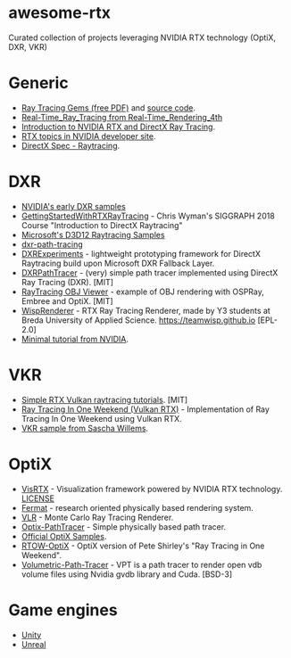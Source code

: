 # awesome-rtx
Curated collection of projects leveraging NVIDIA RTX technology (OptiX, DXR, VKR)

# Generic
- [Ray Tracing Gems (free PDF)](http://www.realtimerendering.com/raytracinggems/) and [source code](https://github.com/Apress/ray-tracing-gems).
- [Real-Time_Ray_Tracing from Real-Time_Rendering_4th](http://www.realtimerendering.com/Real-Time_Rendering_4th-Real-Time_Ray_Tracing.pdf)
- [Introduction to NVIDIA RTX and DirectX Ray Tracing](https://devblogs.nvidia.com/introduction-nvidia-rtx-directx-ray-tracing/).
- [RTX topics in NVIDIA developer site](https://devblogs.nvidia.com/tag/dxr/).
- [DirectX Spec - Raytracing](https://microsoft.github.io/DirectX-Specs/d3d/Raytracing.html).

# DXR
- [NVIDIA's early DXR samples](https://github.com/NVIDIAGameWorks/DxrTutorials)
- [GettingStartedWithRTXRayTracing](https://github.com/NVIDIAGameWorks/GettingStartedWithRTXRayTracing) - Chris Wyman's SIGGRAPH 2018 Course "Introduction to DirectX Raytracing"
- [Microsoft's D3D12 Raytracing Samples](https://github.com/Microsoft/DirectX-Graphics-Samples/tree/master/Samples/Desktop/D3D12Raytracing)
- [dxr-path-tracing](https://github.com/RikoOphorst/dxr-path-tracing)
- [DXRExperiments](https://github.com/philcn/DXRExperiments) - lightweight prototyping framework for DirectX Raytracing build upon Microsoft DXR Fallback Layer.
- [DXRPathTracer](https://github.com/TheRealMJP/DXRPathTracer) - (very) simple path tracer implemented using DirectX Ray Tracing (DXR). [MIT]
- [RayTracing OBJ Viewer](https://github.com/Twinklebear/rtobj) - example of OBJ rendering with OSPRay, Embree and OptiX. [MIT]
- [WispRenderer](https://github.com/TeamWisp/WispRenderer) - RTX Ray Tracing Renderer, made by Y3 students at Breda University of Applied Science. https://teamwisp.github.io [EPL-2.0]
- [Minimal tutorial from NVIDIA](https://github.com/NVIDIAGameWorks/DxrTutorials).

# VKR
- [Simple RTX Vulkan raytracing tutorials](https://github.com/iOrange/rtxON). [MIT]
- [Ray Tracing In One Weekend (Vulkan RTX)](https://github.com/GPSnoopy/RayTracingInVulkan) - Implementation of Ray Tracing In One Weekend  using Vulkan RTX.
- [VKR sample from Sascha Willems](https://github.com/SaschaWillems/Vulkan/tree/master/examples/nv_ray_tracing_basic).

# OptiX
- [VisRTX](https://github.com/NVIDIA/VisRTX) - Visualization framework powered by NVIDIA RTX technology. [LICENSE](https://github.com/NVIDIA/VisRTX/blob/master/LICENSE)
- [Fermat](https://github.com/NVlabs/fermat) - research oriented physically based rendering system.
- [VLR](https://github.com/shocker-0x15/VLR) - Monte Carlo Ray Tracing Renderer.
- [Optix-PathTracer](https://github.com/knightcrawler25/Optix-PathTracer) - Simple physically based path tracer.
- [Official OptiX Samples](https://github.com/nvpro-samples/optix_advanced_samples).
- [RTOW-OptiX](https://github.com/ingowald/RTOW-OptiX) - OptiX version of Pete Shirley's "Ray Tracing in One Weekend".
- [Volumetric-Path-Tracer](https://github.com/sergeneren/Volumetric-Path-Tracer) - VPT is a path tracer to render open vdb volume files using Nvidia gvdb library and Cuda. [BSD-3]

# Game engines
- [Unity](https://unity.com/ray-tracing)
- [Unreal](https://docs.unrealengine.com/en-us/Engine/Rendering/RayTracing)
